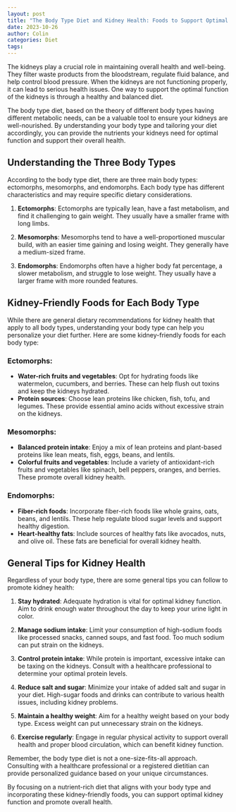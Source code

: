 ```yaml
---
layout: post
title: "The Body Type Diet and Kidney Health: Foods to Support Optimal Function"
date: 2023-10-26
author: Colin
categories: Diet
tags: 
---
```


The kidneys play a crucial role in maintaining overall health and well-being. They filter waste products from the bloodstream, regulate fluid balance, and help control blood pressure. When the kidneys are not functioning properly, it can lead to serious health issues. One way to support the optimal function of the kidneys is through a healthy and balanced diet.

The body type diet, based on the theory of different body types having different metabolic needs, can be a valuable tool to ensure your kidneys are well-nourished. By understanding your body type and tailoring your diet accordingly, you can provide the nutrients your kidneys need for optimal function and support their overall health.

## Understanding the Three Body Types

According to the body type diet, there are three main body types: ectomorphs, mesomorphs, and endomorphs. Each body type has different characteristics and may require specific dietary considerations.

1. **Ectomorphs**: Ectomorphs are typically lean, have a fast metabolism, and find it challenging to gain weight. They usually have a smaller frame with long limbs.

2. **Mesomorphs**: Mesomorphs tend to have a well-proportioned muscular build, with an easier time gaining and losing weight. They generally have a medium-sized frame.

3. **Endomorphs**: Endomorphs often have a higher body fat percentage, a slower metabolism, and struggle to lose weight. They usually have a larger frame with more rounded features.

## Kidney-Friendly Foods for Each Body Type

While there are general dietary recommendations for kidney health that apply to all body types, understanding your body type can help you personalize your diet further. Here are some kidney-friendly foods for each body type:

### Ectomorphs:
- **Water-rich fruits and vegetables**: Opt for hydrating foods like watermelon, cucumbers, and berries. These can help flush out toxins and keep the kidneys hydrated.
- **Protein sources**: Choose lean proteins like chicken, fish, tofu, and legumes. These provide essential amino acids without excessive strain on the kidneys.

### Mesomorphs:
- **Balanced protein intake**: Enjoy a mix of lean proteins and plant-based proteins like lean meats, fish, eggs, beans, and lentils.
- **Colorful fruits and vegetables**: Include a variety of antioxidant-rich fruits and vegetables like spinach, bell peppers, oranges, and berries. These promote overall kidney health.

### Endomorphs:
- **Fiber-rich foods**: Incorporate fiber-rich foods like whole grains, oats, beans, and lentils. These help regulate blood sugar levels and support healthy digestion.
- **Heart-healthy fats**: Include sources of healthy fats like avocados, nuts, and olive oil. These fats are beneficial for overall kidney health.

## General Tips for Kidney Health

Regardless of your body type, there are some general tips you can follow to promote kidney health:

1. **Stay hydrated**: Adequate hydration is vital for optimal kidney function. Aim to drink enough water throughout the day to keep your urine light in color.

2. **Manage sodium intake**: Limit your consumption of high-sodium foods like processed snacks, canned soups, and fast food. Too much sodium can put strain on the kidneys.

3. **Control protein intake**: While protein is important, excessive intake can be taxing on the kidneys. Consult with a healthcare professional to determine your optimal protein levels.

4. **Reduce salt and sugar**: Minimize your intake of added salt and sugar in your diet. High-sugar foods and drinks can contribute to various health issues, including kidney problems.

5. **Maintain a healthy weight**: Aim for a healthy weight based on your body type. Excess weight can put unnecessary strain on the kidneys.

6. **Exercise regularly**: Engage in regular physical activity to support overall health and proper blood circulation, which can benefit kidney function.

Remember, the body type diet is not a one-size-fits-all approach. Consulting with a healthcare professional or a registered dietitian can provide personalized guidance based on your unique circumstances.

By focusing on a nutrient-rich diet that aligns with your body type and incorporating these kidney-friendly foods, you can support optimal kidney function and promote overall health.